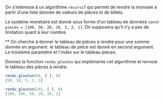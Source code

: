 On s’intéresse à un algorithme `récursif` qui permet de rendre la monnaie à partir d’une liste donnée de valeurs de pièces et de billets.

Le système monétaire est donné sous forme d’un tableau de données `const pieces = [100, 50, 20, 10, 5, 2, 1]`. On supposera qu’il n’y a pas de limitation quant à leur nombre.

** On cherche à donner le tableau de pièces à rendre pour une somme donnée en argument. le tableau de pièce est donné en second argument. Le troisième paramétre et l'index sur le tableau pieces.

Donnez la fonction `rendu_glouton` qui implémente cet algorithme et renvoie le tableau des pièces à rendre.

```js
rendu_glouton(68, [ ], 0)
[50, 10, 5, 2, 1]

rendu_glouton(291, [ ], 0)
[100, 100, 50, 20, 20, 1]

```


